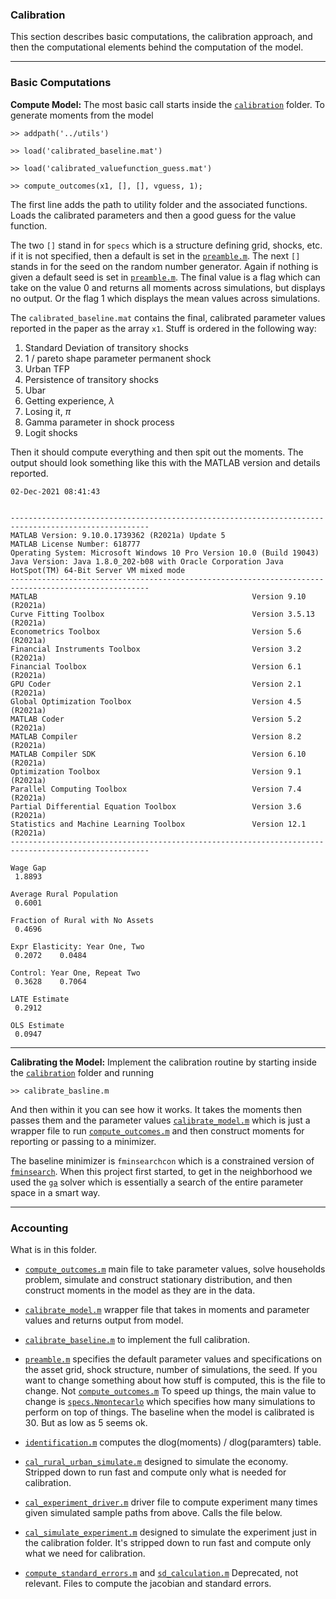 ### Calibration

This section describes basic computations, the calibration approach, and then the computational elements behind the computation of the model.

---

### Basic Computations

**Compute Model:** The most basic call starts inside the [``calibration``](https://github.com/mwaugh0328/final_migration/tree/main/calibration) folder. To generate moments from the model

```
>> addpath('../utils')

>> load('calibrated_baseline.mat')

>> load('calibrated_valuefunction_guess.mat')

>> compute_outcomes(x1, [], [], vguess, 1);
```
The first line adds the path to utility folder and the associated functions. Loads the calibrated parameters and then a good guess for the value function.

The two ``[]`` stand in for ``specs`` which is a structure defining grid, shocks, etc. if it is not specified, then a default is set in the [``preamble.m``](https://github.com/mwaugh0328/final_migration/blob/main/calibration/preamble.m). The next ``[]`` stands in for the seed on the random number generator. Again if nothing is given a default seed is set in [``preamble.m``](https://github.com/mwaugh0328/final_migration/blob/main/calibration/preamble.m). The  final value is a flag which can take on the value 0 and returns all moments across simulations, but displays no output. Or the flag 1 which displays the mean values across simulations.

The ``calibrated_baseline.mat`` contains the final, calibrated parameter values reported in the paper as the array ``x1``. Stuff is ordered in the following way:

1. Standard Deviation of transitory shocks
2. 1 / pareto shape parameter permanent shock
3. Urban TFP
4. Persistence of transitory shocks
5. Ubar
6. Getting experience, $\lambda$
7. Losing it, $\pi$
8. Gamma parameter in shock process
9. Logit shocks


Then it should compute everything and then spit out the moments. The output should look something like this with the MATLAB version and details reported.

```
02-Dec-2021 08:41:43


-----------------------------------------------------------------------------------------------------
MATLAB Version: 9.10.0.1739362 (R2021a) Update 5
MATLAB License Number: 618777
Operating System: Microsoft Windows 10 Pro Version 10.0 (Build 19043)
Java Version: Java 1.8.0_202-b08 with Oracle Corporation Java HotSpot(TM) 64-Bit Server VM mixed mode
-----------------------------------------------------------------------------------------------------
MATLAB                                                Version 9.10        (R2021a)
Curve Fitting Toolbox                                 Version 3.5.13      (R2021a)
Econometrics Toolbox                                  Version 5.6         (R2021a)
Financial Instruments Toolbox                         Version 3.2         (R2021a)
Financial Toolbox                                     Version 6.1         (R2021a)
GPU Coder                                             Version 2.1         (R2021a)
Global Optimization Toolbox                           Version 4.5         (R2021a)
MATLAB Coder                                          Version 5.2         (R2021a)
MATLAB Compiler                                       Version 8.2         (R2021a)
MATLAB Compiler SDK                                   Version 6.10        (R2021a)
Optimization Toolbox                                  Version 9.1         (R2021a)
Parallel Computing Toolbox                            Version 7.4         (R2021a)
Partial Differential Equation Toolbox                 Version 3.6         (R2021a)
Statistics and Machine Learning Toolbox               Version 12.1        (R2021a)
-----------------------------------------------------------------------------------------------------

Wage Gap
 1.8893

Average Rural Population
 0.6001

Fraction of Rural with No Assets
 0.4696

Expr Elasticity: Year One, Two
 0.2072    0.0484

Control: Year One, Repeat Two
 0.3628    0.7064

LATE Estimate
 0.2912

OLS Estimate
 0.0947
```

---

**Calibrating the Model:** Implement the calibration routine by starting inside the [``calibration``](https://github.com/mwaugh0328/final_migration/tree/main/calibration) folder and running
```
>> calibrate_basline.m
```
And then within it you can see how it works. It takes the moments then passes them and the parameter values [``calibrate_model.m``](https://github.com/mwaugh0328/final_migration/blob/main/calibration/calibrate_model.m) which is just a wrapper file to run [``compute_outcomes.m``](https://github.com/mwaugh0328/final_migration/blob/main/calibration/compute_outcomes.m) and then construct moments for reporting or passing to a minimizer.

The baseline minimizer is ``fminsearchcon`` which is a constrained version of [``fminsearch``](https://www.mathworks.com/help/matlab/ref/fminsearch.html).  When this project first started, to get in the neighborhood we used the [``ga``](https://www.mathworks.com/help/gads/ga.html) solver which is essentially a search of the entire parameter space in a smart way.

---

### Accounting

What is in this folder.

- [``compute_outcomes.m``](https://github.com/mwaugh0328/final_migration/blob/main/calibration/compute_outcomes.m) main file to take parameter values, solve households problem, simulate and construct stationary distribution, and then construct moments in the model as they are in the data.

- [``calibrate_model.m``](https://github.com/mwaugh0328/final_migration/blob/main/calibration/calibrate_model.m) wrapper file that takes in moments and parameter values and returns output from model.

- [``calibrate_baseline.m``](https://github.com/mwaugh0328/final_migration/blob/main/calibration/calibrate_baseline.m) to implement the full calibration.

- [``preamble.m``](https://github.com/mwaugh0328/final_migration/blob/main/calibration/preamble.m) specifies the default parameter values and specifications on the asset grid, shock structure, number of simulations, the seed. If you want to change something about how stuff is computed, this is the file to change. Not [``compute_outcomes.m``](https://github.com/mwaugh0328/final_migration/blob/main/calibration/compute_outcomes.m) To speed up things, the main value to change is [``specs.Nmontecarlo``](https://github.com/mwaugh0328/final_migration/blob/bfafac24e1fcb9ee0ccd8122d412a053e69cc210/calibration/preamble.m#L68) which specifies how many simulations to perform on top of things. The baseline when the model is calibrated is 30. But as low as 5 seems ok.

- [``identification.m``](https://github.com/mwaugh0328/final_migration/blob/main/calibration/identification.m) computes the dlog(moments) / dlog(paramters) table.

- [``cal_rural_urban_simulate.m``](https://github.com/mwaugh0328/final_migration/blob/main/calibration/cal_rural_urban_simulate.m) designed to simulate the economy. Stripped down to run fast and compute only what is needed for calibration.

- [``cal_experiment_driver.m``](https://github.com/mwaugh0328/final_migration/blob/main/calibration/cal_experiment_driver.m) driver file to compute experiment many times given simulated sample paths from above. Calls the file below.

- [``cal_simulate_experiment.m``](https://github.com/mwaugh0328/final_migration/blob/main/calibration/cal_simulate_experiment.m) designed to simulate the experiment just in the calibration folder. It's stripped down to run fast and compute only what we need for calibration.

- [``compute_standard_errors.m``](https://github.com/mwaugh0328/final_migration/blob/main/calibration/compute_standard_errors.m) and [``sd_calculation.m``](https://github.com/mwaugh0328/final_migration/blob/main/calibration/sd_calculation.m) Deprecated, not relevant. Files to compute the jacobian and standard errors.  
